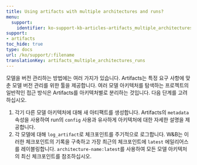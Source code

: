 ```yaml
---
title: Using artifacts with multiple architectures and runs?
menu:
  support:
    identifier: ko-support-kb-articles-artifacts_multiple_architectures_runs
support:
- artifacts
toc_hide: true
type: docs
url: /ko/support/:filename
translationKey: artifacts_multiple_architectures_runs
---
```

모델을 버전 관리하는 방법에는 여러 가지가 있습니다. Artifacts는 특정 요구 사항에 맞춘 모델 버전 관리를 위한 툴을 제공합니다. 여러 모델 아키텍처를 탐색하는 프로젝트의 일반적인 접근 방식은 Artifacts를 아키텍처별로 분리하는 것입니다. 다음 단계를 고려하십시오.

1. 각기 다른 모델 아키텍처에 대해 새 아티팩트를 생성합니다. Artifacts의 `metadata` 속성을 사용하여 run의 `config` 사용과 유사하게 아키텍처에 대한 자세한 설명을 제공합니다.
2. 각 모델에 대해 `log_artifact`로 체크포인트를 주기적으로 로그합니다. W&B는 이러한 체크포인트의 기록을 구축하고 가장 최근의 체크포인트에 `latest` 에일리어스를 레이블링합니다. `architecture-name:latest`를 사용하여 모든 모델 아키텍처의 최신 체크포인트를 참조하십시오.
